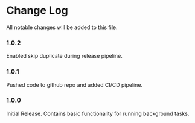 # Change Log
All notable changes will be added to this file.

### 1.0.2
Enabled skip duplicate during release pipeline.

### 1.0.1
Pushed code to github repo and added CI/CD pipeline.

### 1.0.0
Initial Release. Contains basic functionality for running background tasks.
